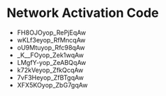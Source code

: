 # Network Activation Code
* FH8OJOyop_RePjEqAw
* wKLf3eyop_RfMncqAw
* oU9Mtuyop_Rfc98qAw
* _K__FOyop_Zek1wqAw
* LMgfY-yop_ZeABQqAw
* k72kVeyop_ZfkQcqAw
* 7vF3Heyop_ZfBTgqAw
* XFX5KOyop_ZbG7gqAw